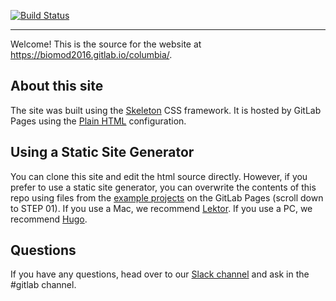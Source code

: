 
[![Build Status](https://gitlab.com/biomod2016/columbia/badges/master/build.svg)](https://gitlab.com/biomod2016/columbia/commits/master)

---

Welcome! This is the source for the website at https://biomod2016.gitlab.io/columbia/.

## About this site

The site was built using the [Skeleton](http://getskeleton.com/) CSS framework. It is hosted by GitLab Pages using the [Plain HTML](https://gitlab.com/pages/plain-html) configuration.

## Using a Static Site Generator

You can clone this site and edit the html source directly. However, if you prefer to use a static site generator, you can overwrite the contents of this repo using files from the [example projects](https://pages.gitlab.io/) on the GitLab Pages (scroll down to STEP 01). If you use a Mac, we recommend [Lektor](https://www.getlektor.com/). If you use a PC, we recommend [Hugo](https://gohugo.io/overview/quickstart/).

## Questions

If you have any questions, head over to our [Slack channel](http://slack.biomod.net/) and ask in the #gitlab channel.
